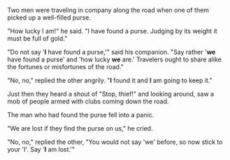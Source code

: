 Two men were traveling in company along the road when one of them
picked up a well-filled purse.

"How lucky I am!" he said. "I have found a purse. Judging by its
weight it must be full of gold."

"Do not say '**I** have found a purse,'" said his companion. "Say
rather '**we** have found a purse' and 'how lucky **we** are.'
Travelers ought to share alike the fortunes or misfortunes of the road."

"No, no," replied the other angrily. "**I** found it and **I** am
going to keep it."

Just then they heard a shout of "Stop, thief!" and looking
around, saw a mob of people armed with clubs coming down the
road.

The man who had found the purse fell into a panic.

"We are lost if they find the purse on us," he cried.

"No, no," replied the other, "You would not say 'we' before, so
now stick to your 'I'. Say '**I** am lost.'"

